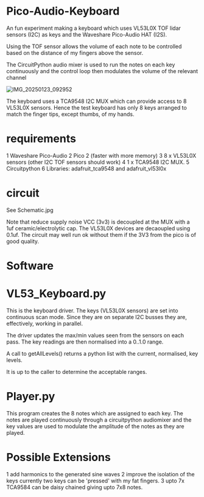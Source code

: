 # Pico-Audio-Keyboard

An fun experiment making a keyboard which uses VL53L0X TOF lidar sensors (I2C) as keys and the Waveshare Pico-Audio HAT (I2S).

Using the TOF sensor allows the volume of each note to be controlled based on the distance of my fingers above the sensor.

The CircuitPython audio mixer is used to run the notes on each key continuously and the control loop then modulates the volume of the relevant channel



![IMG_20250123_092952](https://github.com/user-attachments/assets/541f4991-4978-478a-a676-6d996c0d596c)

The keyboard uses a TCA9548 I2C MUX which can provide access to 8 VL53L0X sensors. Hence the test keyboard has only 8 keys arranged to match the finger tips, except thumbs, of my hands.  

# requirements

1 Waveshare Pico-Audio
2 Pico 2 (faster with more memory)
3 8 x VL53L0X sensors (other I2C TOF sensors should work)
4 1 x TCA9548 I2C MUX.
5 Circuitpython 
6 Libraries: adafruit_tca9548 and adafruit_vl53l0x

# circuit

See Schematic.jpg

Note that reduce supply noise VCC (3v3) is decoupled at the MUX with a 1uf ceramic/electrolytic cap. The VL53L0X devices are decaoupled using 0.1uf. The circuit may well run ok without them if the 3V3 from the pico is of good quality.


# Software

# VL53_Keyboard.py

This is the keyboard driver. The keys (VL53L0X sensors) are set into continuous scan mode. Since they are on separate I2C busses they are, effectively, working in parallel.

The driver updates the max/min values seen from the sensors on each pass. The key readings are then normalised into a 0..1.0 range.

A call to getAllLevels() returns a python list with the current, normalised, key levels.

It is up to the caller to determine the acceptable ranges.

# Player.py

This program creates the 8 notes which are assigned to each key. The notes are played continuously through a circuitpython audiomixer and the key values are used to modulate the amplitude of the notes as they are played.

# Possible Extensions

1 add harmonics to the generated sine waves
2 improve the isolation of the keys currently two keys can be 'pressed' with my fat fingers.
3 upto 7x TCA9584 can be daisy chained giving upto 7x8 notes.







